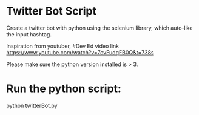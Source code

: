 # Twitter Bot Script

Create a twitter bot with python using the selenium library, which auto-like the input hashtag.

Inspiration from youtuber, #Dev Ed video link https://www.youtube.com/watch?v=7ovFudqFB0Q&t=738s

Please make sure the python version installed is > 3.

# Run the python script:

python twitterBot.py
